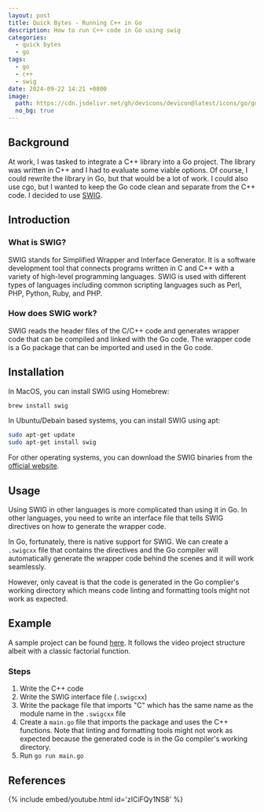 ```yaml
---
layout: post
title: Quick Bytes - Running C++ in Go
description: How to run C++ code in Go using swig
categories:
  - quick bytes
  - go
tags:
  - go
  - c++
  - swig
date: 2024-09-22 14:21 +0800
image:
  path: https://cdn.jsdelivr.net/gh/devicons/devicon@latest/icons/go/go-original-wordmark.svg
  no_bg: true
---
```


## Background

At work, I was tasked to integrate a C++ library into a Go project. The library was written in C++ and I had to evaluate some viable options. Of course, I could rewrite the library in Go, but that would be a lot of work. I could also use cgo, but I wanted to keep the Go code clean and separate from the C++ code. I decided to use [SWIG](https://www.swig.org/).

## Introduction

### What is SWIG?

SWIG stands for Simplified Wrapper and Interface Generator. It is a software development tool that connects programs written in C and C++ with a variety of high-level programming languages. SWIG is used with different types of languages including common scripting languages such as Perl, PHP, Python, Ruby, and PHP.

### How does SWIG work?

SWIG reads the header files of the C/C++ code and generates wrapper code that can be compiled and linked with the Go code. The wrapper code is a Go package that can be imported and used in the Go code.

## Installation

In MacOS, you can install SWIG using Homebrew:

```bash
brew install swig
```

In Ubuntu/Debain based systems, you can install SWIG using apt:

```bash
sudo apt-get update
sudo apt-get install swig
```

For other operating systems, you can download the SWIG binaries from the [official website](https://www.swig.org/download.html).

## Usage

Using SWIG in other languages is more complicated than using it in Go. In other languages, you need to write an interface file that tells SWIG directives on how to generate the wrapper code.

In Go, fortunately, there is native support for SWIG. We can create a `.swigcxx` file that contains the directives and the Go compiler will automatically generate the wrapper code behind the scenes and it will work seamlessly.

However, only caveat is that the code is generated in the Go complier's working directory which means code linting and formatting tools might not work as expected.

## Example

A sample project can be found [here](https://github.com/sivayogasubramanian/swig). It follows the video project structure albeit with a classic factorial function.

### Steps

1. Write the C++ code
1. Write the SWIG interface file (`.swigcxx`)
1. Write the package file that imports "C" which has the same name as the module name in the `.swigcxx` file
1. Create a `main.go` file that imports the package and uses the C++ functions. Note that linting and formatting tools might not work as expected because the generated code is in the Go compiler's working directory.
1. Run `go run main.go`

## References

{% include embed/youtube.html id='zICiFQy1NS8' %}
